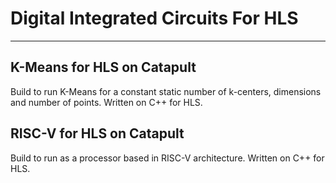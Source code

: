 # Digital Integrated Circuits For HLS
______________________________________

## K-Means for HLS on Catapult

Build to run K-Means for a constant static number of k-centers, dimensions and number of points. Written on C++ for HLS.

## RISC-V for HLS on Catapult

Build to run as a processor based in RISC-V architecture. Written on C++ for HLS.

